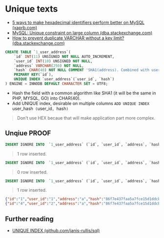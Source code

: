 # Unique texts

* [5 ways to make hexadecimal identifiers perform better on MySQL (xaprb.com)](https://www.xaprb.com/blog/2009/02/12/5-ways-to-make-hexadecimal-identifiers-perform-better-on-mysql/)
* [MySQL: Unique constraint on large column (dba.stackexchange.com)](https://dba.stackexchange.com/a/27191)
* [How to prevent duplicate VARCHAR without a key limit? (dba.stackexchange.com)](https://dba.stackexchange.com/a/157785)

```sql
CREATE TABLE `1_user_address`(
    `id` INT(11) UNSIGNED NOT NULL AUTO_INCREMENT,
    `user_id` INT(10) UNSIGNED NOT NULL,
    `address` VARCHAR(250) NOT NULL,
    `hash` CHAR(40) NOT NULL COMMENT 'SHA1(address). Combined with user_id, provides unique user_id, address combination.',
    PRIMARY KEY(`id`),
    UNIQUE INDEX `user_address`(`user_id`, `hash`)
) ENGINE = INNODB DEFAULT CHARACTER SET = UTF8;
```

* Hash the field with a common algorithm like SHA1 (it will be the same in PHP, MYSQL, GO) into CHAR(40).
* Add UNIQUE index, desirable on multiple columns `ADD UNIQUE INDEX `user_hash` (`user_id`, `hash`)`
> Don't use HEX becaue that will make application part more complex.

## Unqiue PROOF

```sql
INSERT IGNORE INTO  `1_user_address` (`id`, `user_id`, `address`, `hash`) VALUES (NULL, '1', 'a', SHA1('a'));
```
> 1 row inserted.

```sql
INSERT IGNORE INTO  `1_user_address` (`id`, `user_id`, `address`, `hash`) VALUES (NULL, '1', 'a', SHA1('a'));
```
> 0 row inserted.

```sql
INSERT IGNORE INTO  `1_user_address` (`id`, `user_id`, `address`, `hash`) VALUES (NULL, '2', 'a', SHA1('a'));
```
> 1 row inserted.

```json
{"id":"1","user_id":"1","address":"a","hash":"86f7e437faa5a7fce15d1ddcb9eaeaea377667b8"},
{"id":"4","user_id":"2","address":"a","hash":"86f7e437faa5a7fce15d1ddcb9eaeaea377667b8"}
```

## Further reading

* [UNIQUE INDEX (github.com/janis-rullis/sql)](https://github.com/janis-rullis/sql/blob/master/mysql/Unique-index.md)